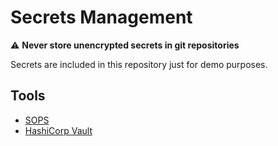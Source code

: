 # Secrets Management

⚠️ **Never store unencrypted secrets in git repositories**

Secrets are included in this repository just for demo purposes.

## Tools

- [SOPS](https://github.com/mozilla/sops)
- [HashiCorp Vault](https://www.vaultproject.io/)
